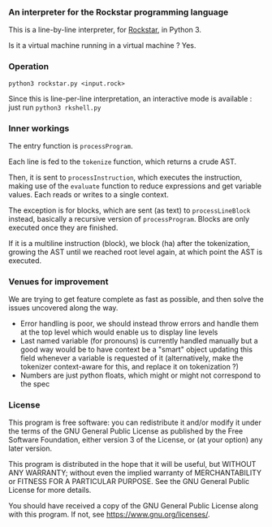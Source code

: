 ### An interpreter for the Rockstar programming language

This is a line-by-line interpreter, for [Rockstar](https://github.com/dylanbeattie/rockstar/), in Python 3.

Is it a virtual machine running in a virtual machine ? Yes.


### Operation

`python3 rockstar.py <input.rock>`

Since this is line-per-line interpretation, an interactive mode is available : just run `python3 rkshell.py`

### Inner workings

The entry function is `processProgram`.

Each line is fed to the `tokenize` function, which returns a crude AST.

Then, it is sent to `processInstruction`, which executes the instruction, making use of the `evaluate` function to reduce expressions and get variable values. Each reads or writes to a single context.

The exception is for blocks, which are sent (as text) to `processLineBlock` instead, basically a recursive version of `processProgram`. Blocks are only executed once they are finished.

If it is a multiline instruction (block), we block (ha) after the tokenization, growing the AST until we reached root level again, at which point the AST is executed.


### Venues for improvement

We are trying to get feature complete as fast as possible, and then solve the issues uncovered along the way.

 - Error handling is poor, we should instead throw errors and handle them at the top level which would enable us to display line levels
 - Last named variable (for pronouns) is currently handled manually but a good way would be to have context be a "smart" object updating this field whenever a variable is requested of it (alternatively, make the tokenizer context-aware for this, and replace it on tokenization ?)
 - Numbers are just python floats, which might or might not correspond to the spec

### License

This program is free software: you can redistribute it and/or modify it under the terms of the GNU General Public License as published by the Free Software Foundation, either version 3 of the License, or (at your option) any later version.

This program is distributed in the hope that it will be useful, but WITHOUT ANY WARRANTY; without even the implied warranty of MERCHANTABILITY or FITNESS FOR A PARTICULAR PURPOSE.  See the GNU General Public License for more details.

You should have received a copy of the GNU General Public License along with this program.  If not, see <https://www.gnu.org/licenses/>.
